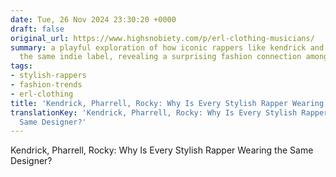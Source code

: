 ```yaml
---
date: Tue, 26 Nov 2024 23:30:20 +0000
draft: false
original_url: https://www.highsnobiety.com/p/erl-clothing-musicians/
summary: a playful exploration of how iconic rappers like kendrick and rocky are sporting
  the same indie label, revealing a surprising fashion connection among them.
tags:
- stylish-rappers
- fashion-trends
- erl-clothing
title: 'Kendrick, Pharrell, Rocky: Why Is Every Stylish Rapper Wearing the Same Designer?'
translationKey: 'Kendrick, Pharrell, Rocky: Why Is Every Stylish Rapper Wearing the
  Same Designer?'
---
```


Kendrick, Pharrell, Rocky: Why Is Every Stylish Rapper Wearing the Same Designer?